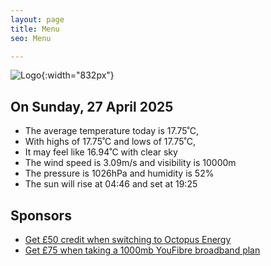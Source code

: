 ```yaml
---
layout: page
title: Menu
seo: Menu

---
```


![Logo](/images/logo.jpg){:width="832px"}

<!-- weather_marker starts -->
## On Sunday, 27 April 2025

- The average temperature today is 17.75˚C,
- With highs of 17.75˚C and lows of 17.75˚C,
- It may feel like 16.94˚C with clear sky
- The wind speed is 3.09m/s and visibility is 10000m
- The pressure is 1026hPa and humidity is 52%
- The sun will rise at 04:46 and set at 19:25

<!-- weather_marker ends -->

## Sponsors

- [Get £50 credit when switching to Octopus Energy](https://bit.ly/3oD1nnS)
- [Get £75 when taking a 1000mb YouFibre broadband plan](https://aklam.io/91zWhU?)
